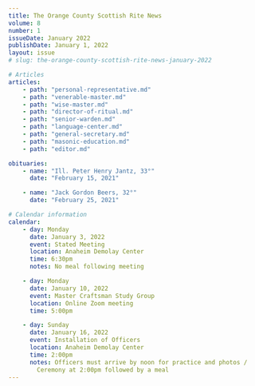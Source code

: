 ```yaml
---
title: The Orange County Scottish Rite News
volume: 8
number: 1
issueDate: January 2022
publishDate: January 1, 2022
layout: issue
# slug: the-orange-county-scottish-rite-news-january-2022

# Articles
articles:
    - path: "personal-representative.md"
    - path: "venerable-master.md"
    - path: "wise-master.md"
    - path: "director-of-ritual.md"
    - path: "senior-warden.md"
    - path: "language-center.md"
    - path: "general-secretary.md"
    - path: "masonic-education.md"
    - path: "editor.md"

obituaries:
    - name: "Ill. Peter Henry Jantz, 33°"
      date: "February 15, 2021"

    - name: "Jack Gordon Beers, 32°"
      date: "February 25, 2021"

# Calendar information
calendar:
    - day: Monday
      date: January 3, 2022
      event: Stated Meeting
      location: Anaheim Demolay Center
      time: 6:30pm
      notes: No meal following meeting

    - day: Monday
      date: January 10, 2022
      event: Master Craftsman Study Group
      location: Online Zoom meeting
      time: 5:00pm

    - day: Sunday
      date: January 16, 2022
      event: Installation of Officers
      location: Anaheim Demolay Center
      time: 2:00pm
      notes: Officers must arrive by noon for practice and photos /
        Ceremony at 2:00pm followed by a meal
---
```

